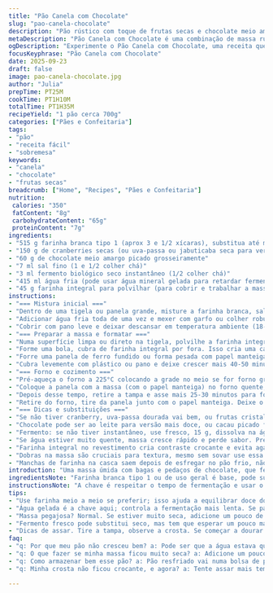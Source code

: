 ```yaml
---
title: "Pão Canela com Chocolate"
slug: "pao-canela-chocolate"
description: "Pão rústico com toque de frutas secas e chocolate meio amargo, numa massa hidratada que fermenta lentamente para aroma e textura surpreendentes. Mistura farinha branca e integral, canela em pó para um aroma discreto, e sequência de dobras que desenvolve o glúten sem esforço. Cobertura de farinha integral evita que grude e traz crocância. Tudo feito sem ovos nem castanhas, combinando tradição e modernidade num só pão."
metaDescription: "Pão Canela com Chocolate é uma combinação de massa rústica, frutas secas e chocolate amargo, perfeita para quem aprecia um sabor único"
ogDescription: "Experimente o Pão Canela com Chocolate, uma receita que combina tradição e modernidade, com uma incrível textura e aroma"
focusKeyphrase: "Pão Canela com Chocolate"
date: 2025-09-23
draft: false
image: pao-canela-chocolate.jpg
author: "Julia"
prepTime: PT25M
cookTime: PT1H10M
totalTime: PT1H35M
recipeYield: "1 pão cerca 700g"
categories: ["Pães e Confeitaria"]
tags:
- "pão"
- "receita fácil"
- "sobremesa"
keywords:
- "canela"
- "chocolate"
- "frutas secas"
breadcrumb: ["Home", "Recipes", "Pães e Confeitaria"]
nutrition: 
 calories: "350"
 fatContent: "8g"
 carbohydrateContent: "65g"
 proteinContent: "7g"
ingredients:
- "515 g farinha branca tipo 1 (aprox 3 e 1/2 xícaras), substitua até metade por farinha integral se quiser"
- "150 g de cranberries secas (ou uva-passa ou jabuticaba seca para versão brasileira)"
- "60 g de chocolate meio amargo picado grosseiramente"
- "7 ml sal fino (1 e 1/2 colher chá)"
- "3 ml fermento biológico seco instantâneo (1/2 colher chá)"
- "415 ml água fria (pode usar água mineral gelada para retardar fermentação nas horas quentes)"
- "45 g farinha integral para polvilhar (para cobrir e trabalhar a massa)"
instructions:
- "=== Mistura inicial ==="
- "Dentro de uma tigela ou panela grande, misture a farinha branca, sal, canela 1/2 colher chá opcional para aroma, fermento, cranberries e chocolate picado."
- "Adicionar água fria toda de uma vez e mexer com garfo ou colher robusta só até não ver farinha seca, não precisa homogêneo (a massa fica bem pegajosa)."
- "Cobrir com pano leve e deixar descansar em temperatura ambiente (18-22°C) por 7 a 11 horas. O tempo depende do clima, quanto mais quente, menos tempo. Deve formar bolhinhas visíveis e volume crescer quase o dobro."
- "=== Preparar a massa e formatar ==="
- "Numa superfície limpa ou direto na tigela, polvilhe a farinha integral. Usando as mãos molhadas, retire a massa e dobre sobre ela mesma 5 a 6 vezes. Técnica simples para desenvolver glúten sem sovar pesado. Massa deve ficar mais lisa e elástica, pegajosa mas resistente."
- "Forme uma bola, cubra de farinha integral por fora. Isso cria uma camada que facilita na hora de desenformar e dá textura interessante na crosta."
- "Forre uma panela de ferro fundido ou forma pesada com papel manteiga, coloque a massa no centro."
- "Cubra levemente com plástico ou pano e deixe crescer mais 40-50 minutos até quase dobrar de volume. O ponto é quando, pressionando levemente com o dedo, a massa volta devagar."
- "=== Forno e cozimento ==="
- "Pré-aqueça o forno a 225°C colocando a grade no meio se for forno grande; levar a panela tampada junto para pré-aquecer o fundo (isso ajuda a criar crosta)."
- "Coloque a panela com a massa (com o papel manteiga) no forno quente, tampe e asse por 28-32 minutos. Escute o som abafado do cozimento, isso indica vapor dentro da panela."
- "Depois desse tempo, retire a tampa e asse mais 25-30 minutos para formar crosta bem dourada e firme. Se achar que está dourando rápido demais, cubra com papel alumínio para não queimar."
- "Retire do forno, tire da panela junto com o papel manteiga. Deixe o pão esfriar num grade para não embolar umidade na base. Resista a cortar quente, massa fica meio molhada e densa ainda."
- "=== Dicas e substituições ==="
- "Se não tiver cranberry, uva-passa dourada vai bem, ou frutas cristalizadas picadas, ou mesmo jabuticabas secas, que dão um toque brasileiro marcante."
- "Chocolate pode ser ao leite para versão mais doce, ou cacau picado fino se quiser algo mais amargo."
- "Fermento: se não tiver instantâneo, use fresco, 15 g, dissolva na água antes de incorporar."
- "Se água estiver muito quente, massa cresce rápido e perde sabor. Prefira água gelada se estiver calor."
- "Farinha integral no revestimento cria contraste crocante e evita agarrar na panela, não pule essa etapa."
- "Dobras na massa são cruciais para textura, mesmo sem sovar use essa técnica, funciona melhor que sovar rápido e intenso."
- "Manchas de farinha na casca saem depois de esfregar no pão frio, não fica problema estético."
introduction: "Uma massa úmida com bagas e pedaços de chocolate, que fermenta lentamente para ganhar aquela complexidade de aroma e textura. Não é só misturar e assar, é entender o timing, o toque da farinha, o frescor da água e o sutil aroma da canela. Experimentei várias vezes, ajustando pequenas coisas: menos fermento para somar sabor, farinha integral para crocância, canela na massa para aquele fundo inesperado. Atenção ao ponto de fermentação, que muda se o dia estiver quente ou frio. O segredo? Paciência e mãos sujas, mais uma cortada no chocolate pouco antes de servir. Pão que quebra a rotina, doa sabor e deixa a casa com cheiro de forno caseiro."
ingredientsNote: "Farinha branca tipo 1 ou de uso geral é base, pode subir até metade para farinha integral pra repelir o doce do chocolate e do cranberry. Água fria mantém a fermentação lenta e controlada, essencial para sabor. Chocolates amargos de boa qualidade, de 55% a 70%, trazem profundidade. Os cranberries são esses pequenos bônus de acidez; substituíveis por uvas-passas ou frutas locais. Sal é imprescindível para fortalecer a massa e controlar o aumento do fermento. Fermento seco instantâneo é prático, mas pode usar o fresco se preferir. Façam o teste do toque na massa: pegajosa, mas que estica, e coberta de farinha integral para não grudar."
instructionsNote: "A chave é respeitar o tempo de fermentação e usar o toque como guia, não relógio. Ponto de massa pronta é quando aparece bolhas e ela dobra de volume macia. As dobras, feitas diretamente na tigela se quiser, substituem o sovar tradicional, desenvolvendo o glúten sem esforço. A farinha integral espalhada na hora de modelar evita que a massa grude, além de agregar textura. Depois do crescimento final, assar tampado dá aquela crosta úmida inicial com vapor presa dentro da panela. Tirar a tampa saca a umidade e ajuda a dourar. Não rasgue a massa, nem mexa com faca antes de estar esfriando, cada etapa tem seu motivo. Paciência compensa com uma crosta estaladiça e miolo leve."
tips:
- "Use farinha meio a meio se preferir; isso ajuda a equilibrar doce do chocolate; deve ficar mais rústico. Farinha integral promete crocância."
- "Água gelada é a chave aqui; controla a fermentação mais lenta. Se papel manteiga não colar, não se preocupe. Pode raspar a massa com colher. Ela não vai grudar."
- "Massa pegajosa? Normal. Se estiver muito seca, adicione um pouco de água. Olhe sempre a textura, não confie apenas no relógio. O toque é tudo."
- "Fermento fresco pode substitui seco, mas tem que esperar um pouco mais; dissolve bem na água. Olhe as bolhas, isso indica que está tudo certo."
- "Dicas de assar. Tire a tampa, observe a crosta. Se começar a dourar rápido demais, use papel alumínio. Cuidado pra não queimar. Paciência traz resultados."
faq:
- "q: Por que meu pão não cresceu bem? a: Pode ser que a água estava quente demais ou fermento velho. Tente água em temperatura ambiente e verifique data do fermento."
- "q: O que fazer se minha massa ficou muito seca? a: Adicione um pouco de água e mexa de novo. Massa precisa estar úmida e pegajosa, isso é fundamental."
- "q: Como armazenar bem esse pão? a: Pão resfriado vai numa bolsa de pano; se não, em um recipiente fechado. Não deixe exposto. Mantém frescor melhor."
- "q: Minha crosta não ficou crocante, e agora? a: Tente assar mais tempo sem a tampa; vapor sai e crosta ganha textura. Cuidado ao tirar a tampa; não rasgue massa."

---
```

